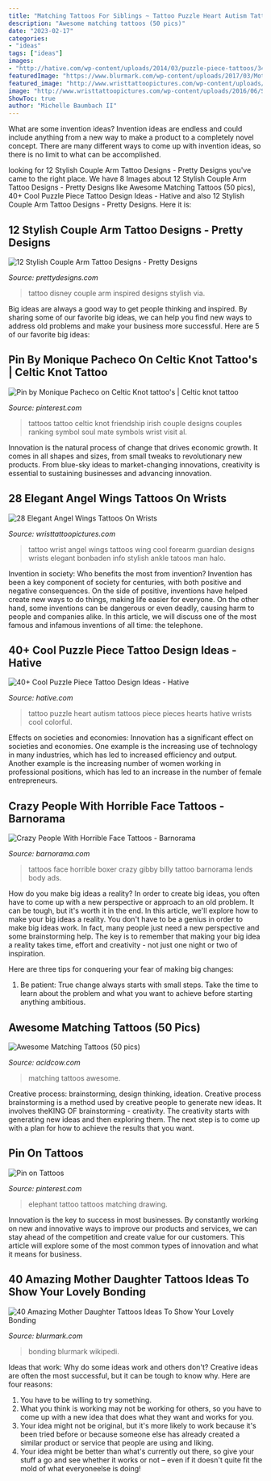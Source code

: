```yaml
---
title: "Matching Tattoos For Siblings ~ Tattoo Puzzle Heart Autism Tattoos Piece Pieces Hearts Hative Wrists Cool Colorful"
description: "Awesome matching tattoos (50 pics)"
date: "2023-02-17"
categories:
- "ideas"
tags: ["ideas"]
images:
- "http://hative.com/wp-content/uploads/2014/03/puzzle-piece-tattoos/34-heart-with-autism-puzzle-pieces.jpg"
featuredImage: "https://www.blurmark.com/wp-content/uploads/2017/03/Mother-Daughter-Tattoo-Design-12.jpg"
featured_image: "http://www.wristtattoopictures.com/wp-content/uploads/2016/06/Stylish-Wings-Tattoo-On-Wrist-WT125-600x800.jpg"
image: "http://www.wristtattoopictures.com/wp-content/uploads/2016/06/Stylish-Wings-Tattoo-On-Wrist-WT125-600x800.jpg"
ShowToc: true
author: "Michelle Baumbach II"
---
```



What are some invention ideas?
Invention ideas are endless and could include anything from a new way to make a product to a completely novel concept. There are many different ways to come up with invention ideas, so there is no limit to what can be accomplished.

	

		
looking for 12 Stylish Couple Arm Tattoo Designs - Pretty Designs you've came to the right place. We have 8 Images about 12 Stylish Couple Arm Tattoo Designs - Pretty Designs like Awesome Matching Tattoos (50 pics), 40+ Cool Puzzle Piece Tattoo Design Ideas - Hative and also 12 Stylish Couple Arm Tattoo Designs - Pretty Designs. Here it is:
		
    
## 12 Stylish Couple Arm Tattoo Designs - Pretty Designs

<img loading=lazy src="http://www.prettydesigns.com/wp-content/uploads/2014/10/Disney-Inspired-Tattoo.jpg" onerror="this.onerror=null;this.src='https://tse3.mm.bing.net/th?id=OIP.Q_k2jblee4qROHXjclJj8AAAAA&amp;pid=15.1';" alt="12 Stylish Couple Arm Tattoo Designs - Pretty Designs">

_Source: prettydesigns.com_

>tattoo disney couple arm inspired designs stylish via. 

	

Big ideas are always a good way to get people thinking and inspired. By sharing some of our favorite big ideas, we can help you find new ways to address old problems and make your business more successful. Here are 5 of our favorite big ideas: 

    
## Pin By Monique Pacheco On Celtic Knot Tattoo&#039;s | Celtic Knot Tattoo

<img loading=lazy src="https://i.pinimg.com/736x/04/01/d1/0401d10933fba1e96fc7536a1acdb1aa--tattoos-for-couples-couple-tattoos.jpg" onerror="this.onerror=null;this.src='https://tse1.mm.bing.net/th?id=OIP.vjRMj8yVQskbva4QW4Sk2wHaJ4&amp;pid=15.1';" alt="Pin by Monique Pacheco on Celtic Knot tattoo&#039;s | Celtic knot tattoo">

_Source: pinterest.com_

>tattoos tattoo celtic knot friendship irish couple designs couples ranking symbol soul mate symbols wrist visit al. 

	

Innovation is the natural process of change that drives economic growth. It comes in all shapes and sizes, from small tweaks to revolutionary new products. From blue-sky ideas to market-changing innovations, creativity is essential to sustaining businesses and advancing innovation.

    
## 28 Elegant Angel Wings Tattoos On Wrists

<img loading=lazy src="http://www.wristtattoopictures.com/wp-content/uploads/2016/06/Stylish-Wings-Tattoo-On-Wrist-WT125-600x800.jpg" onerror="this.onerror=null;this.src='https://tse1.mm.bing.net/th?id=OIP.NcaWCONEnvb-Ep5Jj0EX5QHaJ4&amp;pid=15.1';" alt="28 Elegant Angel Wings Tattoos On Wrists">

_Source: wristtattoopictures.com_

>tattoo wrist angel wings tattoos wing cool forearm guardian designs wrists elegant bonbaden info stylish ankle tatoos man halo. 

	

Invention in society: Who benefits the most from invention?
Invention has been a key component of society for centuries, with both positive and negative consequences. On the side of positive, inventions have helped create new ways to do things, making life easier for everyone. On the other hand, some inventions can be dangerous or even deadly, causing harm to people and companies alike. In this article, we will discuss one of the most famous and infamous inventions of all time: the telephone.

    
## 40+ Cool Puzzle Piece Tattoo Design Ideas - Hative

<img loading=lazy src="http://hative.com/wp-content/uploads/2014/03/puzzle-piece-tattoos/34-heart-with-autism-puzzle-pieces.jpg" onerror="this.onerror=null;this.src='https://tse1.mm.bing.net/th?id=OIP.4Sp0AYQbMpev-U0RoS0jZQHaJ4&amp;pid=15.1';" alt="40+ Cool Puzzle Piece Tattoo Design Ideas - Hative">

_Source: hative.com_

>tattoo puzzle heart autism tattoos piece pieces hearts hative wrists cool colorful. 

	

Effects on societies and economies:
Innovation has a significant effect on societies and economies. One example is the increasing use of technology in many industries, which has led to increased efficiency and output. Another example is the increasing number of women working in professional positions, which has led to an increase in the number of female entrepreneurs.

    
## Crazy People With Horrible Face Tattoos - Barnorama

<img loading=lazy src="https://www.barnorama.com/wp-content/images/2015/06/horrible-Face-Tattoos/23-horrible-Face-Tattoos.jpg" onerror="this.onerror=null;this.src='https://tse4.mm.bing.net/th?id=OIP.nNAvfkakPIUWqdyQRgP-HQHaLH&amp;pid=15.1';" alt="Crazy People With Horrible Face Tattoos - Barnorama">

_Source: barnorama.com_

>tattoos face horrible boxer crazy gibby billy tattoo barnorama lends body ads. 

	

How do you make big ideas a reality?
In order to create big ideas, you often have to come up with a new perspective or approach to an old problem. It can be tough, but it's worth it in the end. In this article, we'll explore how to make your big ideas a reality.
You don't have to be a genius in order to make big ideas work. In fact, many people just need a new perspective and some brainstorming help. The key is to remember that making your big idea a reality takes time, effort and creativity - not just one night or two of inspiration.

Here are three tips for conquering your fear of making big changes: 
1) Be patient: True change always starts with small steps. Take the time to learn about the problem and what you want to achieve before starting anything ambitious.

    
## Awesome Matching Tattoos (50 Pics)

<img loading=lazy src="https://cdn.acidcow.com/pics/20190528/1559058939_iz2vl8tv0y.jpg" onerror="this.onerror=null;this.src='https://tse4.mm.bing.net/th?id=OIP.zkKMot3mXCdBrejS29HjRwHaJQ&amp;pid=15.1';" alt="Awesome Matching Tattoos (50 pics)">

_Source: acidcow.com_

>matching tattoos awesome. 

	

Creative process: brainstorming, design thinking, ideation.
Creative process brainstorming is a method used by creative people to generate new ideas. It involves theKING OF brainstorming - creativity. The creativity starts with generating new ideas and then exploring them. The next step is to come up with a plan for how to achieve the results that you want.

    
## Pin On Tattoos

<img loading=lazy src="https://i.pinimg.com/736x/f5/0d/f4/f50df45986830da4149833fba14b8116.jpg" onerror="this.onerror=null;this.src='https://tse4.mm.bing.net/th?id=OIP.tScp3xH0AHGi1pKQoD6qvQHaJ4&amp;pid=15.1';" alt="Pin on Tattoos">

_Source: pinterest.com_

>elephant tattoo tattoos matching drawing. 

	

Innovation is the key to success in most businesses. By constantly working on new and innovative ways to improve our products and services, we can stay ahead of the competition and create value for our customers. This article will explore some of the most common types of innovation and what it means for business.

    
## 40 Amazing Mother Daughter Tattoos Ideas To Show Your Lovely Bonding

<img loading=lazy src="https://www.blurmark.com/wp-content/uploads/2017/03/Mother-Daughter-Tattoo-Design-12.jpg" onerror="this.onerror=null;this.src='https://tse1.mm.bing.net/th?id=OIP.k8MztsRXk16ZRTbWA9w1JwHaJ4&amp;pid=15.1';" alt="40 Amazing Mother Daughter Tattoos Ideas To Show Your Lovely Bonding">

_Source: blurmark.com_

>bonding blurmark wikipedi. 

	

Ideas that work: Why do some ideas work and others don't?
Creative ideas are often the most successful, but it can be tough to know why. Here are four reasons:
1. You have to be willing to try something.
2. What you think is working may not be working for others, so you have to come up with a new idea that does what they want and works for you.
3. Your idea might not be original, but it's more likely to work because it's been tried before or because someone else has already created a similar product or service that people are using and liking.
4. Your idea might be better than what's currently out there, so give your stuff a go and see whether it works or not – even if it doesn't quite fit the mold of what everyoneelse is doing!

